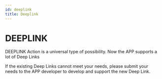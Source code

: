 ```yaml
---
id: deeplink
title: Deeplink
---
```


# DEEPLINK
DEEPLINK Action is a universal type of possibility. Now the APP supports a lot of Deep Links

If the existing Deep Links cannot meet your needs, please submit your needs to the APP developer to develop and support the new Deep Link.
